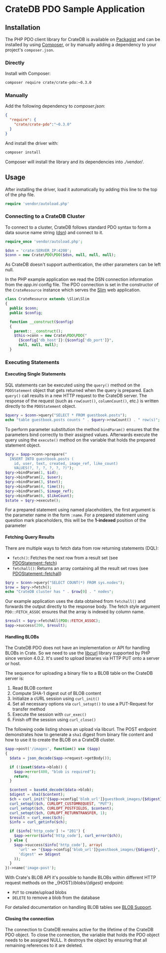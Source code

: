 # CrateDB PDO Sample Application

## Installation
The PHP PDO client library for CrateDB is available on
[Packagist](https://packagist.org/packages/crate/crate-pdo) and can be
installed by using [Composer](https://getcomposer.org/), or by manually
adding a dependency to your project's `composer.json`.

### Directly
Install with Composer:

```bash
composer require crate/crate-pdo:~0.3.0
```

### Manually
Add the following dependency to _composer.json_:

```json
{
  "require": {
    "crate/crate-pdo":"~0.3.0"
  }
}
```

And install the driver with:

```bash
composer install
```

Composer will install the library and its dependencies into _./vendor/_.

## Usage
After installing the driver, load it automatically by adding this line to the top of the php file.

```php
require 'vendor/autoload.php'
```

### Connecting to a CrateDB Cluster
To connect to a cluster, CrateDB follows standard PDO syntax to form a data source name string ([dsn](https://en.wikipedia.org/wiki/Data_source_name)) and connect to it.

```php
require_once 'vendor/autoload.php';

$dsn = 'crate:SERVER_IP:4200';
$conn = new Crate\PDO\PDO($dsn, null, null, null);
```

As CrateDB doesn't support authentication, the other parameters can be left null.

In the PHP example application we read the DSN connection information from the _app.ini_ config file. The PDO connection is set in the constructor of the  `CrateResource` instance which serves the [Slim](http://www.slimframework.com/) web application.

```php
class CrateResource extends \Slim\Slim
{
  public $conn;
  public $config;

  function __construct($config)
  {
    parent::__construct();
    $this->conn = new Crate\PDO\PDO("
      {$config['db_host']}:{$config['db_port']}",
      null, null, null);
  }
```

### Executing Statements
#### Executing Single Statements
SQL statements can be executed using the `query()` method on the `PDOStatement` object that gets returned when the query is prepared. Each `query()` call results in a new HTTP request to the CrateDB server. The response of the request (such as `rowCount()`, `columnCount()`, etc.) is written directly to the `PDOStatement` object.

```php
$query = $conn->query("SELECT * FROM guestbook.posts");
echo "table guestbook.posts counts " . $query->rowCount() . " row(s)";
```

To perform parameter substitution the method `bindParam()` ensures that the parameters bind correctly to their assigned values. Afterwards execute the query using the `execute()` method on the variable that holds the prepared statement object.

```php
$qry = $app->conn->prepare("
  INSERT INTO guestbook.posts (
    id, user, text, created, image_ref, like_count)
    VALUES(?, ?, ?, ?, ?, ?)");
$qry->bindParam(1, $id);
$qry->bindParam(2, $user);
$qry->bindParam(3, $text);
$qry->bindParam(4, time());
$qry->bindParam(5, $image_ref);
$qry->bindParam(6, $likeCount);
$state = $qry->execute();
```

For a prepared statement using named placeholders, the first argument is the parameter name in the form `:name`. For a prepared statement using question mark placeholders, this will be the **1-indexed** position of the parameter

#### Fetching Query Results
There are multiple ways to fetch data from row returning statements (DQL):

- `fetch()`: Fetches the next row from a result set (see [PDOStatement::fetch](http://php.net/manual/de/pdostatement.fetch.php))
- `fetchall()`: Returns an array containing all the result set rows (see [PDOStatement::fetchall](http://php.net/manual/de/pdostatement.fetchall.php))

```php
$qry = $conn->query("SELECT COUNT(*) FROM sys.nodes");
$row = $qry->fetch();
echo "CrateDB cluster has " . $row[0] . " nodes";
```

Our example application uses the data obtained from `fetchall()` and forwards the output directly to the response body. The fetch style argument `PDO::FETCH_ASSOC` ensures that the array is indexed by column name.

```php
$result = $qry->fetchAll(PDO::FETCH_ASSOC);
$app->success(200, $result);
```

#### Handling BLOBs
The CrateDB PDO does not have an implementation or API for handling BLOBs in Crate. So we need to use the [libcurl](http://php.net/manual/de/intro.curl.php) library supported by PHP since version 4.0.2. It's used to upload binaries via HTTP PUT onto a server or host.

The sequence for uploading a binary file to a BLOB table on the CrateDB server is:

1. Read BLOB content
2. Compute SHA-1 digest out of BLOB content
3. Initialize a cURL session using `curl_init()`
4. Set all necessary options via `curl_setopt()` to use a PUT-Request for transfer method
5. Execute the session with `cur_exec()`
6. Finish off the session using `curl_close()`

The following code listing shows an upload via libcurl. The POST endpoint demonstrates how to generate a `sha1` digest from binary file content and how to use it to create the BLOB on a CrateDB cluster.

```php
$app->post('/images', function() use ($app)
{
  $data = json_decode($app->request->getBody());

  if (!isset($data->blob)) {
    $app->error(400, "blob is required");
    return;
  }

  $content = base64_decode($data->blob);
  $digest = sha1($content);
  $ch = curl_init("{$app->config['blob_url']}guestbook_images/{$digest}");
  curl_setopt($ch, CURLOPT_CUSTOMREQUEST, "PUT");
  curl_setopt($ch, CURLOPT_POSTFIELDS, $content);
  curl_setopt($ch, CURLOPT_RETURNTRANSFER, 1);
  $result = curl_exec($ch);
  $info = curl_getinfo($ch);

  if ($info['http_code'] != "201") {
    $app->error($info['http_code'], curl_error($ch));
  } else {
    $app->success($info['http_code'], array(
      'url' => "{$app->config['blob_url']}guestbook_images/{$digest}",
      'digest' => $digest
    ));
  }
})->name('image-post');
```

With Crate's BLOB API it's possible to handle BLOBs within different HTTP request methods on the _{HOST}/_blobs/{digest}_ endpoint:

- `PUT` to create/upload blobs
- `DELETE` to remove a blob from the database

For detailed documentation on handling BLOB tables see [BLOB Support](https://crate.io/docs/reference/blob.html).

#### Closing the connection
The connection to CrateDB remains active for the lifetime of the CrateDB PDO object. To close the connection, the variable that holds the PDO object needs to be assigned NULL. It destroys the object by ensuring that all remaining references to it are deleted.
